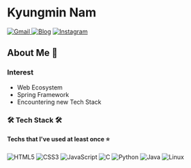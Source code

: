 <!--
**devjayyy/devjayyy** is a ✨ _special_ ✨ repository because its `README.md` (this file) appears on your GitHub profile.

Here are some ideas to get you started:

- 🔭 I’m currently working on ...
- 🌱 I’m currently learning ...
- 👯 I’m looking to collaborate on ...
- 🤔 I’m looking for help with ...
- 💬 Ask me about ...
- 📫 How to reach me: ...
- 😄 Pronouns: ...
- ⚡ Fun fact: ...
-->

<h1 align="left">Kyungmin Nam</h1>
<p align="left">
 <a href="https://mail.google.com/mail/?view=cm&amp;fs=1&amp;to=rudalswhdk12@gmail.com" target="_blank">
<img alt="Gmail" src="https://img.shields.io/badge/Gmail-D14836?style=flat-square&logo=gmail&logoColor=white" />
</a>
<a href="https://velog.io/@devjay" target="_blank"><img alt="Blog" src="https://img.shields.io/badge/Blog-FF5722?style=flat-square&logo=blogger&logoColor=white" ></a>
 <a href="https://www.instagram.com/mmm_yo_s2/" target="_blank"><img alt="Instagram" src="https://img.shields.io/badge/Instagram-%23E4405F.svg?&style=flat-square&logo=Instagram&logoColor=white"/></a>
 </p>


<h2>About Me 🚀</h2>

<h3>Interest</h3>
<ul>
<li>Web Ecosystem</li>  
<li>Spring Framework</li>
<li>Encountering new Tech Stack</li>  
</ul>
<h3 align="left">🛠 Tech Stack 🛠</h3>
<h4>Techs that I've used at least once ⭐</h4>
<p align="left">
 
![HTML5](https://img.shields.io/badge/html5-%23E34F26.svg?style=for-the-badge&logo=html5&logoColor=white) 
![CSS3](https://img.shields.io/badge/css3-%231572B6.svg?style=for-the-badge&logo=css3&logoColor=white) 
![JavaScript](https://img.shields.io/badge/javascript-%23323330.svg?style=for-the-badge&logo=javascript&logoColor=%23F7DF1E)
![C](https://img.shields.io/badge/C-%2300599C.svg?style=for-the-badge&logo=c&logoColor=white)
![Python](https://img.shields.io/badge/python-3670A0?style=for-the-badge&logo=python&logoColor=ffdd54) 
![Java](https://img.shields.io/badge/java-%23ED8B00.svg?style=for-the-badge&logo=java&logoColor=white) 
![Linux](https://img.shields.io/badge/Linux-FCC624?style=for-the-badge&logo=linux&logoColor=black)
</p>
<br/>
